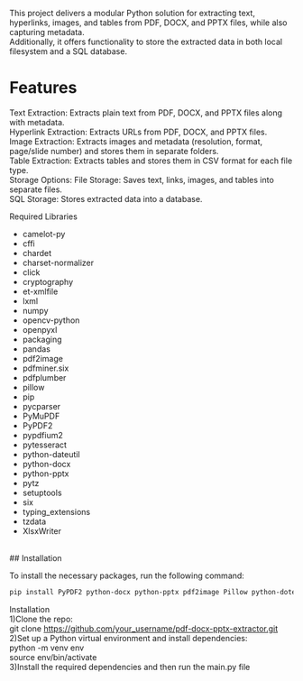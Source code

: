 This project delivers a modular Python solution for extracting text, hyperlinks, images, and tables from PDF, DOCX, and PPTX files, while also capturing metadata. <br>
Additionally, it offers functionality to store the extracted data in both local filesystem and a SQL database.

# Features <br>
  Text Extraction: Extracts plain text from PDF, DOCX, and PPTX files along with metadata.<br>
  Hyperlink Extraction: Extracts URLs from PDF, DOCX, and PPTX files.<br>
  Image Extraction: Extracts images and metadata (resolution, format, page/slide number) and stores them in separate folders.<br>
  Table Extraction: Extracts tables and stores them in CSV format for each file type.<br>
  Storage Options: File Storage: Saves text, links, images, and tables into separate files.<br>
  SQL Storage: Stores extracted data into a database. <br>

Required Libraries <br>
- camelot-py             
- cffi                   
- chardet                
- charset-normalizer     
- click                  
- cryptography           
- et-xmlfile             
- lxml                    
- numpy                  
- opencv-python         
- openpyxl               
- packaging              
- pandas                 
- pdf2image              
- pdfminer.six           
- pdfplumber             
- pillow                 
- pip                    
- pycparser             
- PyMuPDF                
- PyPDF2                 
- pypdfium2              
- pytesseract            
- python-dateutil        
- python-docx            
- python-pptx            
- pytz                   
- setuptools             
- six                    
- typing_extensions      
- tzdata                 
- XlsxWriter             

<br>
## Installation

To install the necessary packages, run the following command:

```bash
pip install PyPDF2 python-docx python-pptx pdf2image Pillow python-dotenv mysql-connector-python
```

Installation <br>
1)Clone the repo: <br>
git clone https://github.com/your_username/pdf-docx-pptx-extractor.git <br>
2)Set up a Python virtual environment and install dependencies: <br>
python -m venv env <br>
source env/bin/activate <br>
3)Install the required dependencies and then run the main.py file



